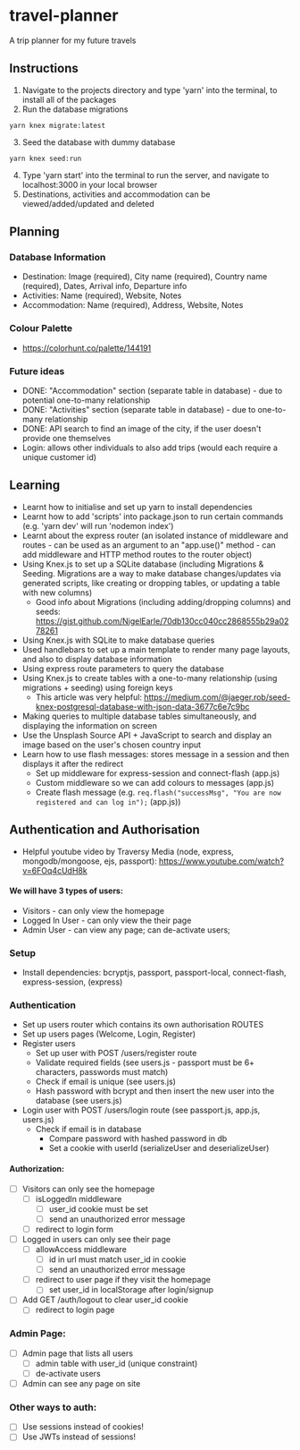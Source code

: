 # travel-planner
A trip planner for my future travels

## Instructions
1. Navigate to the projects directory and type 'yarn' into the terminal, to install all of the packages
2. Run the database migrations
```
yarn knex migrate:latest
```
3. Seed the database with dummy database
```
yarn knex seed:run
```
4. Type 'yarn start' into the terminal to run the server, and navigate to localhost:3000 in your local browser
5. Destinations, activities and accommodation can be viewed/added/updated and deleted

## Planning
### Database Information
* Destination: Image (required), City name (required), Country name (required), Dates, Arrival info, Departure info
* Activities: Name (required), Website, Notes
* Accommodation: Name (required), Address, Website, Notes

### Colour Palette
* https://colorhunt.co/palette/144191

### Future ideas
* DONE: "Accommodation" section (separate table in database) - due to potential one-to-many relationship
* DONE: "Activities" section (separate table in database) - due to one-to-many relationship
* DONE: API search to find an image of the city, if the user doesn't provide one themselves
* Login: allows other individuals to also add trips (would each require a unique customer id)

## Learning
* Learnt how to initialise and set up yarn to install dependencies
* Learnt how to add 'scripts' into package.json to run certain commands (e.g. 'yarn dev' will run 'nodemon index')
* Learnt about the express router (an isolated instance of middleware and routes - can be used as an argument to an "app.use()" method - can add middleware and HTTP method routes to the router object)
* Using Knex.js to set up a SQLite database (including Migrations & Seeding. Migrations are a way to make database changes/updates via generated scripts, like creating or dropping tables, or updating a table with new columns)
	* Good info about Migrations (including adding/dropping columns) and seeds: https://gist.github.com/NigelEarle/70db130cc040cc2868555b29a0278261
* Using Knex.js with SQLite to make database queries
* Used handlebars to set up a main template to render many page layouts, and also to display database information
* Using express route parameters to query the database
* Using Knex.js to create tables with a one-to-many relationship (using migrations + seeding) using foreign keys
	* This article was very helpful: https://medium.com/@jaeger.rob/seed-knex-postgresql-database-with-json-data-3677c6e7c9bc
* Making queries to multiple database tables simultaneously, and displaying the information on screen
* Use the Unsplash Source API + JavaScript to search and display an image based on the user's chosen country input
* Learn how to use flash messages: stores message in a session and then displays it after the redirect
	* Set up middleware for express-session and connect-flash (app.js)
	* Custom middleware so we can add colours to messages (app.js)
	* Create flash message (e.g. ``` req.flash("successMsg", "You are now registered and can log in"); ``` (app.js))



## Authentication and Authorisation
* Helpful youtube video by Traversy Media (node, express, mongodb/mongoose, ejs, passport): https://www.youtube.com/watch?v=6FOq4cUdH8k

#### We will have 3 types of users:
* Visitors - can only view the homepage
* Logged In User - can only view the their page
* Admin User - can view any page; can de-activate users;

### Setup
* Install dependencies: bcryptjs, passport, passport-local, connect-flash, express-session, (express)

### Authentication
* Set up users router which contains its own authorisation ROUTES
* Set up users pages (Welcome, Login, Register)
* Register users
	* Set up user with POST /users/register route
	* Validate required fields (see users.js - passport must be 6+ characters, passwords must match)
	* Check if email is unique (see users.js)
	* Hash password with bcrypt and then insert the new user into the database (see users.js)
* Login user with POST /users/login route (see passport.js, app.js, users.js)
	* Check if email is in database
		* Compare password with hashed password in db
		* Set a cookie with userId (serializeUser and deserializeUser)




#### Authorization:
* [ ] Visitors can only see the homepage
	* [ ] isLoggedIn middleware
		* [ ] user_id cookie must be set
		* [ ] send an unauthorized error message
	* [ ] redirect to login form
* [ ] Logged in users can only see their page
	* [ ] allowAccess middleware
		* [ ] id in url must match user_id in cookie
 		* [ ] send an unauthorized error message
	* [ ] redirect to user page if they visit the homepage
		* [ ] set user_id in localStorage after login/signup
* [ ] Add GET /auth/logout to clear user_id cookie
	* [ ] redirect to login page

### Admin Page:
* [ ] Admin page that lists all users
	* [ ] admin table with user_id (unique constraint)
	* [ ] de-activate users
* [ ] Admin can see any page on site

### Other ways to auth:
* [ ] Use sessions instead of cookies!
* [ ] Use JWTs instead of sessions!
